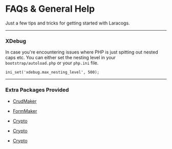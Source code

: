 # FAQs & General Help

Just a few tips and tricks for getting started with Laracogs.

----

### XDebug
In case you're encountering issues where PHP is just spitting out nested caps etc. You can
either set the nesting level in your `bootstrap/autoload.php` or your `php.ini` file.

```
ini_set('xdebug.max_nesting_level', 500);
```

----

### Extra Packages Provided

* [CrudMaker](https://laracogs.com/docs/Services/crud)
* [FormMaker](https://laracogs.com/docs/Services/form_maker)
* [Crypto](https://laracogs.com/docs/Services/Crypto)

* [Crypto](https://laracogs.com/docs/Services/Crypto)
* [Crypto](https://laracogs.com/docs/Services/Crypto)

<script>
  (function(i,s,o,g,r,a,m){i['GoogleAnalyticsObject']=r;i[r]=i[r]||function(){
  (i[r].q=i[r].q||[]).push(arguments)},i[r].l=1*new Date();a=s.createElement(o),
  m=s.getElementsByTagName(o)[0];a.async=1;a.src=g;m.parentNode.insertBefore(a,m)
  })(window,document,'script','//www.google-analytics.com/analytics.js','ga');

  ga('create', 'UA-39444410-8', 'auto');
  ga('send', 'pageview');

</script>
